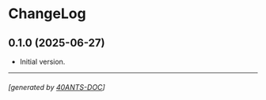 <a id="x-28CLACK-SSE-DOCS-2FCHANGELOG-3A-40CHANGELOG-2040ANTS-DOC-2FLOCATIVES-3ASECTION-29"></a>

# ChangeLog

<a id="x-28CLACK-SSE-DOCS-2FCHANGELOG-3A-3A-7C0-2E1-2E0-7C-2040ANTS-DOC-2FLOCATIVES-3ASECTION-29"></a>

## 0.1.0 (2025-06-27)

* Initial version.


* * *
###### [generated by [40ANTS-DOC](https://40ants.com/doc/)]
